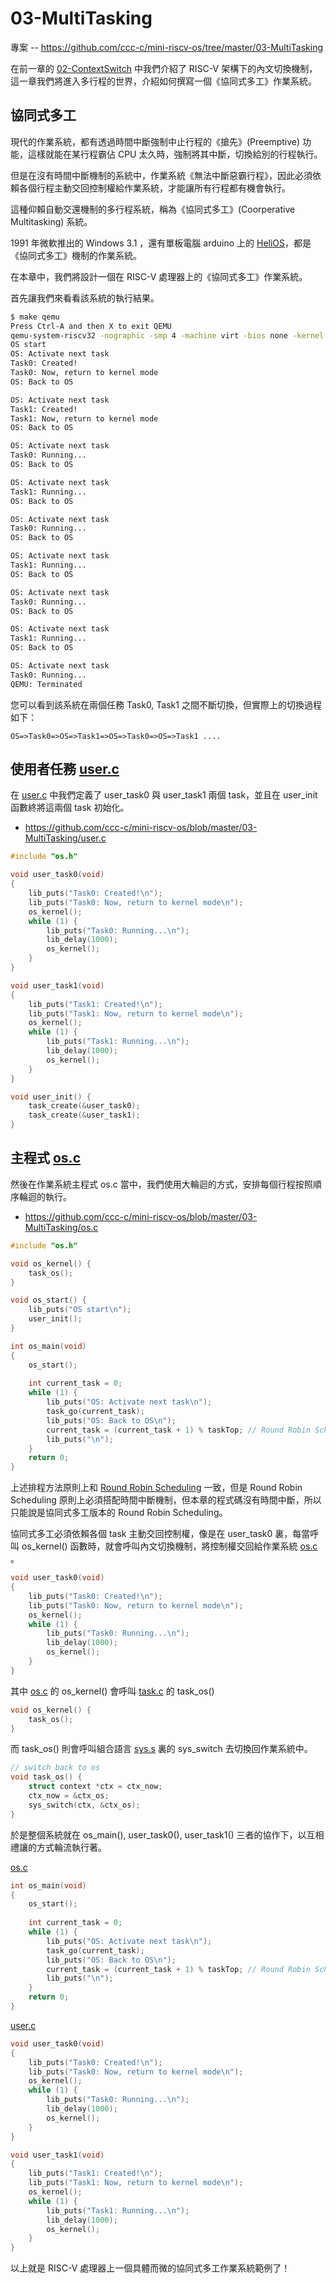 # 03-MultiTasking

[os.c]:https://github.com/ccc-c/mini-riscv-os/blob/master/03-MultiTasking/os.c

[task.c]:https://github.com/ccc-c/mini-riscv-os/blob/master/03-MultiTasking/task.c

[user.c]:https://github.com/ccc-c/mini-riscv-os/blob/master/03-MultiTasking/user.c

[sys.s]:https://github.com/ccc-c/mini-riscv-os/blob/master/03-MultiTasking/sys.s

專案 -- https://github.com/ccc-c/mini-riscv-os/tree/master/03-MultiTasking

在前一章的 [02-ContextSwitch](02-ContextSwitch.md) 中我們介紹了 RISC-V 架構下的內文切換機制，這一章我們將進入多行程的世界，介紹如何撰寫一個《協同式多工》作業系統。

## 協同式多工

現代的作業系統，都有透過時間中斷強制中止行程的《搶先》(Preemptive) 功能，這樣就能在某行程霸佔 CPU 太久時，強制將其中斷，切換給別的行程執行。

但是在沒有時間中斷機制的系統中，作業系統《無法中斷惡霸行程》，因此必須依賴各個行程主動交回控制權給作業系統，才能讓所有行程都有機會執行。

這種仰賴自動交還機制的多行程系統，稱為《協同式多工》(Coorperative Multitasking) 系統。

1991 年微軟推出的 Windows 3.1 ，還有單板電腦 arduino 上的 [HeliOS](https://github.com/MannyPeterson/HeliOS)，都是《協同式多工》機制的作業系統。

在本章中，我們將設計一個在 RISC-V 處理器上的《協同式多工》作業系統。

首先讓我們來看看該系統的執行結果。

```sh
$ make qemu
Press Ctrl-A and then X to exit QEMU
qemu-system-riscv32 -nographic -smp 4 -machine virt -bios none -kernel os.elf
OS start
OS: Activate next task
Task0: Created!
Task0: Now, return to kernel mode
OS: Back to OS

OS: Activate next task
Task1: Created!
Task1: Now, return to kernel mode
OS: Back to OS

OS: Activate next task
Task0: Running...
OS: Back to OS

OS: Activate next task
Task1: Running...
OS: Back to OS

OS: Activate next task
Task0: Running...
OS: Back to OS

OS: Activate next task
Task1: Running...
OS: Back to OS

OS: Activate next task
Task0: Running...
OS: Back to OS

OS: Activate next task
Task1: Running...
OS: Back to OS

OS: Activate next task
Task0: Running...
QEMU: Terminated
```

您可以看到該系統在兩個任務 Task0, Task1 之間不斷切換，但實際上的切換過程如下： 

```
OS=>Task0=>OS=>Task1=>OS=>Task0=>OS=>Task1 ....
```

## 使用者任務 [user.c]

在 [user.c] 中我們定義了 user_task0 與 user_task1 兩個 task，並且在 user_init 函數終將這兩個 task 初始化。

* https://github.com/ccc-c/mini-riscv-os/blob/master/03-MultiTasking/user.c

```cpp
#include "os.h"

void user_task0(void)
{
	lib_puts("Task0: Created!\n");
	lib_puts("Task0: Now, return to kernel mode\n");
	os_kernel();
	while (1) {
		lib_puts("Task0: Running...\n");
		lib_delay(1000);
		os_kernel();
	}
}

void user_task1(void)
{
	lib_puts("Task1: Created!\n");
	lib_puts("Task1: Now, return to kernel mode\n");
	os_kernel();
	while (1) {
		lib_puts("Task1: Running...\n");
		lib_delay(1000);
		os_kernel();
	}
}

void user_init() {
	task_create(&user_task0);
	task_create(&user_task1);
}
```

## 主程式 [os.c]

然後在作業系統主程式 os.c 當中，我們使用大輪迴的方式，安排每個行程按照順序輪迴的執行。

* https://github.com/ccc-c/mini-riscv-os/blob/master/03-MultiTasking/os.c

```cpp
#include "os.h"

void os_kernel() {
	task_os();
}

void os_start() {
	lib_puts("OS start\n");
	user_init();
}

int os_main(void)
{
	os_start();
	
	int current_task = 0;
	while (1) {
		lib_puts("OS: Activate next task\n");
		task_go(current_task);
		lib_puts("OS: Back to OS\n");
		current_task = (current_task + 1) % taskTop; // Round Robin Scheduling
		lib_puts("\n");
	}
	return 0;
}
```

上述排程方法原則上和 [Round Robin Scheduling](https://en.wikipedia.org/wiki/Round-robin_scheduling) 一致，但是 Round Robin Scheduling 原則上必須搭配時間中斷機制，但本章的程式碼沒有時間中斷，所以只能說是協同式多工版本的 Round Robin Scheduling。

協同式多工必須依賴各個 task 主動交回控制權，像是在 user_task0 裏，每當呼叫 os_kernel() 函數時，就會呼叫內文切換機制，將控制權交回給作業系統 [os.c] 。

```cpp
void user_task0(void)
{
	lib_puts("Task0: Created!\n");
	lib_puts("Task0: Now, return to kernel mode\n");
	os_kernel();
	while (1) {
		lib_puts("Task0: Running...\n");
		lib_delay(1000);
		os_kernel();
	}
}
```

其中 [os.c] 的 os_kernel() 會呼叫 [task.c] 的 task_os()

```cpp
void os_kernel() {
	task_os();
}
```

而 task_os() 則會呼叫組合語言 [sys.s] 裏的 sys_switch 去切換回作業系統中。

```cpp
// switch back to os
void task_os() {
	struct context *ctx = ctx_now;
	ctx_now = &ctx_os;
	sys_switch(ctx, &ctx_os);
}
```

於是整個系統就在 os_main(), user_task0(), user_task1() 三者的協作下，以互相禮讓的方式輪流執行著。

[os.c]

```cpp
int os_main(void)
{
	os_start();
	
	int current_task = 0;
	while (1) {
		lib_puts("OS: Activate next task\n");
		task_go(current_task);
		lib_puts("OS: Back to OS\n");
		current_task = (current_task + 1) % taskTop; // Round Robin Scheduling
		lib_puts("\n");
	}
	return 0;
}
```

[user.c]

```cpp
void user_task0(void)
{
	lib_puts("Task0: Created!\n");
	lib_puts("Task0: Now, return to kernel mode\n");
	os_kernel();
	while (1) {
		lib_puts("Task0: Running...\n");
		lib_delay(1000);
		os_kernel();
	}
}

void user_task1(void)
{
	lib_puts("Task1: Created!\n");
	lib_puts("Task1: Now, return to kernel mode\n");
	os_kernel();
	while (1) {
		lib_puts("Task1: Running...\n");
		lib_delay(1000);
		os_kernel();
	}
}
```

以上就是 RISC-V 處理器上一個具體而微的協同式多工作業系統範例了！

